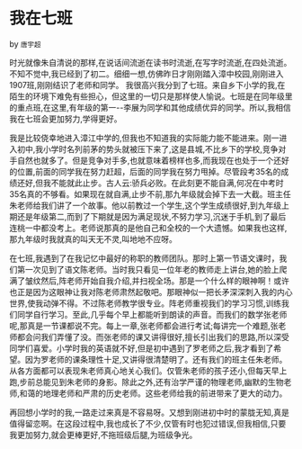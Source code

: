 # 我在七班

by `唐宇超`

时光就像朱自清说的那样,在说话间流逝在读书时流逝,在写字时流逝,在四处流逝。不知不觉中,我已经到了初二。细细一想,仿佛昨日才刚刚踏入漳中校园,刚刚进入1907班,刚刚结识了老师和同学。
我很高兴我分到了七班。来自乡下小学的我,在陌生的环境下难免有些担心，但这里的一切只是那样使人愉说。七班是在同年级里的重点班,在这里,有年级的第一--李展为同学和其他成绩优异的同学。所以,我相信我在七班会更加努力,学得更好。


我是比较侥幸地进入漳江中学的,但我也不知道我的实际能力能不能进来。刚一进入初中,我小学时名列前茅的势头就被压下来了,这是县城,不比乡下的学校,竞争对手自然也就多了。但是竞争对手多,也就意味着榜样也多,而我现在也处于一个还好的位置,前面的同学我在努力赶超，后面的同学我在努力甩掉。尽管段考35名的成绩还好,但我不能就此止步。古人云:骄兵必败。在此刻更不能自满,何况在中考时35名真的不够看。如果现在就自满,止步不前,那九年级就会掉下去一大截。班主任朱老师给我们讲了一个故事。他以前教过一个学生,这个学生成绩很好,到九年级上期还是年级第二,而到了下期就是因为满足现状,不努力学习,沉迷于手机,到了最后连桃一中都没考上。老师说那真的是他自己和全校的一个大遗憾。如果我也这样,那九年级时我就真的叫天无不灵,叫地地不应呀。


在七班,我遇到了在我记忆中最好的称职的教师团队。那时上第一节语文课时，我们第一次见到了语文陈老师。当时我只看见一位年老的教师走上讲台,她的脸上爬满了皱纹然后,阵老师开始自我介绍,并扫视全场。那是一个什么样的眼神啊！或许也正是因为这眼神让我对陈老师肃然起敬吧。那眼神似一把长矛深深刺入我的内心世界,使我动弹不得。不过陈老师教学很专业。阵老师重视我们的学习习惯,训练我们同学自行学习。至此,几乎每个早上都能听到朗读的声音。而我们的数学张老师呢,那真是一节课都说不完。每上一章,张老师都会进行考试;每讲完一个难题,张老师都会问我们弄懂了没。而张老师的课又讲得很好,擅长引出我们的思路,所以深受同学们喜爱。小学时我的英语就不好,但是初中遇到了罗老师之后,我才看到了希望。因为罗老师的课条理性十足,又讲得很清楚明了。还有我们的班主任朱老师。从各方面都可以表现朱老师真心地关心我们。仅管朱老师的孩子还小,但每天早上跑,步前总能见到朱老师的身影。除此之外,还有治学严谨的物理老师,幽默的生物老师,和蔼的地理老师和严肃的历史老师。这些老师给我的前进带来了更大的动力。


再回想小学时的我,一路走过来真是不容易呀。又想到刚进初中时的蒙胧无知,真是值得留恋啊。在这段过程中,我也成长了不少,仅管有时也犯过错误,但我相信,只要我更加努力,就会更棒更好,不拖班级后腿,为班级争光。
